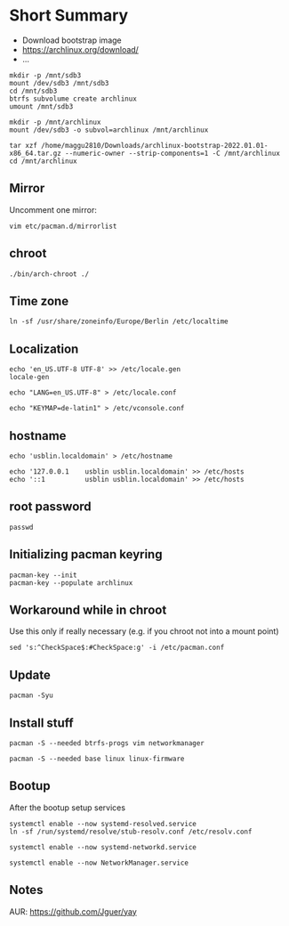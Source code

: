 # Short Summary

* Download bootstrap image
* https://archlinux.org/download/
* ...

```
mkdir -p /mnt/sdb3
mount /dev/sdb3 /mnt/sdb3
cd /mnt/sdb3
btrfs subvolume create archlinux
umount /mnt/sdb3

mkdir -p /mnt/archlinux
mount /dev/sdb3 -o subvol=archlinux /mnt/archlinux

tar xzf /home/maggu2810/Downloads/archlinux-bootstrap-2022.01.01-x86_64.tar.gz --numeric-owner --strip-components=1 -C /mnt/archlinux
cd /mnt/archlinux
```

## Mirror

Uncomment one mirror:

```
vim etc/pacman.d/mirrorlist
```

## chroot

```
./bin/arch-chroot ./
```

## Time zone

```
ln -sf /usr/share/zoneinfo/Europe/Berlin /etc/localtime
```

## Localization

```
echo 'en_US.UTF-8 UTF-8' >> /etc/locale.gen
locale-gen
```

```
echo "LANG=en_US.UTF-8" > /etc/locale.conf
```

```
echo "KEYMAP=de-latin1" > /etc/vconsole.conf
```

## hostname

```
echo 'usblin.localdomain' > /etc/hostname
```

```
echo '127.0.0.1    usblin usblin.localdomain' >> /etc/hosts
echo '::1          usblin usblin.localdomain' >> /etc/hosts
```

## root password

```
passwd
```

## Initializing pacman keyring

```
pacman-key --init
pacman-key --populate archlinux
```

## Workaround while in chroot

Use this only if really necessary (e.g. if you chroot not into a mount point)
```
sed 's:^CheckSpace$:#CheckSpace:g' -i /etc/pacman.conf
```

## Update

```
pacman -Syu
```

## Install stuff

```
pacman -S --needed btrfs-progs vim networkmanager
```

```
pacman -S --needed base linux linux-firmware
```

## Bootup

After the bootup setup services

```
systemctl enable --now systemd-resolved.service
ln -sf /run/systemd/resolve/stub-resolv.conf /etc/resolv.conf

systemctl enable --now systemd-networkd.service

systemctl enable --now NetworkManager.service
```

## Notes

AUR: https://github.com/Jguer/yay